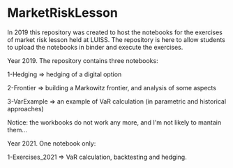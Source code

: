 # MarketRiskLesson
In 2019 this repository was created to host the notebooks for the exercises of market risk lesson held at LUISS.
The repository is here to allow students to upload the notebooks in binder and execute the exercises.

Year 2019. The repository contains three notebooks:

1-Hedging => hedging of a digital option

2-Frontier => building a Markowitz frontier, and analysis of some aspects

3-VarExample => an example of VaR calculation (in parametric and historical approaches)

Notice: the workbooks do not work any more, and I'm not likely to mantain them...

Year 2021. One notebook only:

1-Exercises_2021 => VaR calculation, backtesting and hedging.
